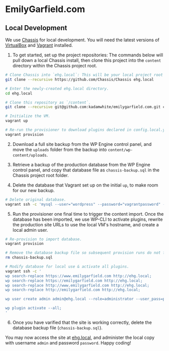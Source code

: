 # EmilyGarfield.com

## Local Development

We use [Chassis](http://docs.chassis.io) for local development. You will need the latest versions of [VirtualBox](https://www.virtualbox.org/) and [Vagrant](https://www.vagrantup.com/) installed.

1. To get started, set up the project repositories: The commands below will pull down a local Chassis install, then clone this project into the `content` directory within the Chassis project root.
```bash
# Clone Chassis into `ehg.local`: This will be your local project root folder.
git clone --recursive https://github.com/Chassis/Chassis ehg.local

# Enter the newly-created ehg.local directory.
cd ehg.local

# Clone this repository as `/content`.
git clone --recursive git@github.com:kadamwhite/emilygarfield.com.git content

# Initialize the VM.
vagrant up

# Re-run the provisioner to download plugins declared in config.local.yaml.
vagrant provision
```

2. Download a full site backup from the WP Engine control panel, and move the `uploads` folder from the backup into `content/wp-content/uploads`.

3. Retrieve a backup of the production database from the WP Engine control panel, and copy that database file as `chassis-backup.sql` in the Chassis project root folder.

4. Delete the database that Vagrant set up on the initial `up`, to make room for our new backup.
```bash
# Delete original database.
vagrant ssh -c 'mysql --user="wordpress" --password="vagrantpassword" --database="wordpress" --execute="DROP DATABASE wordpress; CREATE DATABASE wordpress;"'
```

5. Run the provisioner one final time to trigger the content import. Once the database has been imported, we use WP-CLI to activate plugins, rewrite the production site URLs to use the local VM's hostname, and create a local admin user.
```bash
# Re-provision to import database.
vagrant provision

# Remove the database backup file so subsequent provision runs do not fail.
rm chassis-backup.sql

# Modify database for local use & activate all plugins.
vagrant ssh -c '
wp search-replace https://www.emilygarfield.com http://ehg.local;
wp search-replace https://emilygarfield.com http://ehg.local;
wp search-replace http://www.emilygarfield.com http://ehg.local;
wp search-replace http://emilygarfield.com http://ehg.local;

wp user create admin admin@ehg.local --role=administrator --user_pass=password;

wp plugin activate --all;
'
```

6. Once you have varified that the site is working correctly, delete the database backup file (`chassis-backup.sql`).

You may now access the site at [ehg.local](http://ehg.local), and administer the local copy with username `admin` and password `password`. Happy coding!

